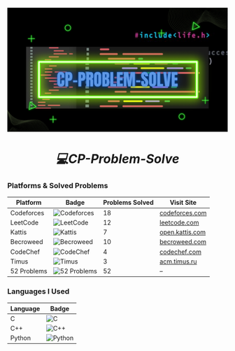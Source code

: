 <p align="center">
  <img src="Colorful Modern Party Night Club Presentation.png" width="600" alt="Competitive Programming Banner"/>
</p>

<h1 align="center"><em>💻CP-Problem-Solve</em></h1>

### Platforms & Solved Problems

| Platform   | Badge                                                                                                                          | Problems Solved | Visit Site                          |
|------------|--------------------------------------------------------------------------------------------------------------------------------|-----------------|-----------------------------------|
| Codeforces | ![Codeforces](https://img.shields.io/badge/Codeforces-18-blue?style=for-the-badge&logo=codeforces&logoColor=white&animation=twinkle) | 18              | [codeforces.com](https://codeforces.com) |
| LeetCode   | ![LeetCode](https://img.shields.io/badge/LeetCode-12-orange?style=for-the-badge&logo=leetcode&logoColor=white&animation=twinkle)      | 12              | [leetcode.com](https://leetcode.com)      |
| Kattis     | ![Kattis](https://img.shields.io/badge/Kattis-7-lightgrey?style=for-the-badge&logo=kattis&logoColor=black&animation=twinkle)          | 7               | [open.kattis.com](https://open.kattis.com) |
| Becroweed  | ![Becroweed](https://img.shields.io/badge/Becroweed-10-brightgreen?style=for-the-badge&logo=leaf&logoColor=white&animation=twinkle)   | 10              | [becroweed.com](https://www.becroweed.com) |
| CodeChef   | ![CodeChef](https://img.shields.io/badge/CodeChef-4-red?style=for-the-badge&logo=codechef&logoColor=white&animation=twinkle)           | 4               | [codechef.com](https://www.codechef.com) |
| Timus      | ![Timus](https://img.shields.io/badge/Timus-3-purple?style=for-the-badge&logo=acm&logoColor=white&animation=twinkle)                   | 3               | [acm.timus.ru](https://acm.timus.ru)        |
| 52 Problems| ![52 Problems](https://img.shields.io/badge/52%20Problems-52-yellow?style=for-the-badge&logo=brain&logoColor=black&animation=twinkle)   | 52              | –                                 |

### Languages I Used

| Language | Badge                                                                                                                                            |
|----------|--------------------------------------------------------------------------------------------------------------------------------------------------|
| C        | ![C](https://img.shields.io/badge/C-60-blue?style=for-the-badge&logo=c&logoColor=white&animation=twinkle)                                        |
| C++      | ![C++](https://img.shields.io/badge/C++-60-blue?style=for-the-badge&logo=c%2B%2B&logoColor=white&animation=twinkle)                             |
| Python   | ![Python](https://img.shields.io/badge/Python-100-yellow?style=for-the-badge&logo=python&logoColor=white&animation=twinkle)                      |

